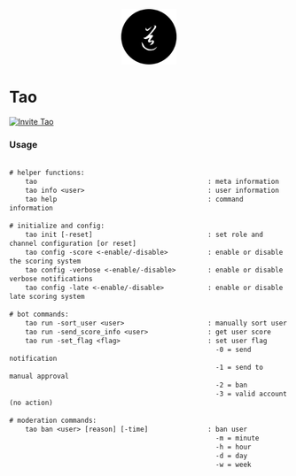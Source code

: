 <div align="center">
	<img
		src="img/tao.png"
		alt="tao"
		width="100px"
		height="100px"
	/>
</div>

# Tao

[![Invite Tao](https://img.shields.io/badge/Invite-Tao-000000?style=flat&colorA=000000&colorB=000000)](https://discord.com/oauth2/authorize?client_id=732330652539682857&scope=bot&permissions=8)

### Usage

```

# helper functions:
    tao                                           : meta information
    tao info <user>                               : user information
    tao help                                      : command information

# initialize and config:
    tao init [-reset]                             : set role and channel configuration [or reset]
    tao config -score <-enable/-disable>          : enable or disable the scoring system
    tao config -verbose <-enable/-disable>        : enable or disable verbose notifications
    tao config -late <-enable/-disable>           : enable or disable late scoring system

# bot commands:
    tao run -sort_user <user>                     : manually sort user
    tao run -send_score_info <user>               : get user score
    tao run -set_flag <flag>                      : set user flag
                                                    -0 = send notification
                                                    -1 = send to manual approval
                                                    -2 = ban
                                                    -3 = valid account (no action)

# moderation commands:
    tao ban <user> [reason] [-time]               : ban user
                                                    -m = minute
                                                    -h = hour
                                                    -d = day
                                                    -w = week
```
